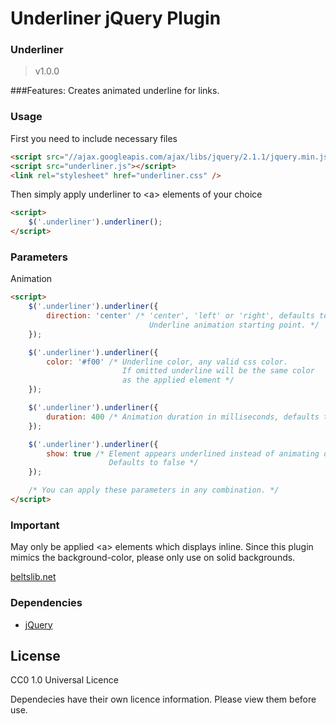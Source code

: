 Underliner jQuery Plugin
========================


### Underliner ###
>v1.0.0

###Features:
Creates animated underline for links.

### Usage
First you need to include necessary files
```html
<script src="//ajax.googleapis.com/ajax/libs/jquery/2.1.1/jquery.min.js"></script>
<script src="underliner.js"></script>
<link rel="stylesheet" href="underliner.css" />
```

Then simply apply underliner to &lt;a&gt; elements of your choice
```html
<script>
	$('.underliner').underliner();
</script>
```

### Parameters
Animation
```html
<script>
	$('.underliner').underliner({
		direction: 'center' /* 'center', 'left' or 'right', defaults to 'center'
							   Underline animation starting point. */
	});

	$('.underliner').underliner({
		color: '#f00' /* Underline color, any valid css color.
		                 If omitted underline will be the same color
		                 as the applied element */
	});

	$('.underliner').underliner({
		duration: 400 /* Animation duration in milliseconds, defaults to 200 */
	});

	$('.underliner').underliner({
		show: true /* Element appears underlined instead of animating on hover.
					  Defaults to false */
	});

	/* You can apply these parameters in any combination. */
</script>
```

### Important
May only be applied &lt;a&gt; elements which displays inline. Since this plugin mimics the background-color, please only use on solid backgrounds.

[beltslib.net](http://beltslib.net/)

### Dependencies
* [jQuery](http://jquery.com/)

License
------------
CC0 1.0 Universal Licence

Dependecies have their own licence information. Please view them before use.
